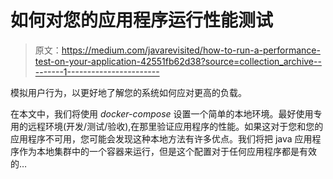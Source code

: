 # 如何对您的应用程序运行性能测试

> 原文：<https://medium.com/javarevisited/how-to-run-a-performance-test-on-your-application-42551fb62d38?source=collection_archive---------1----------------------->

模拟用户行为，以更好地了解您的系统如何应对更高的负载。

在本文中，我们将使用 *docker-compose* 设置一个简单的本地环境。最好使用专用的远程环境(开发/测试/验收),在那里验证应用程序的性能。如果这对于您和您的应用程序不可用，您可能会发现这种本地方法有许多优点。我们将把 java 应用程序作为本地集群中的一个容器来运行，但是这个配置对于任何应用程序都是有效的…